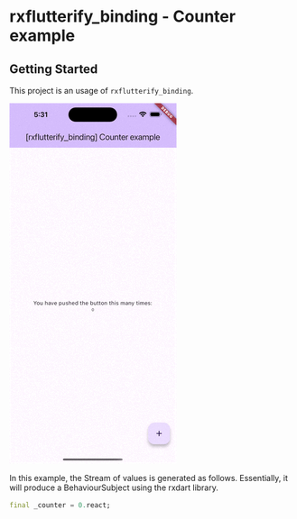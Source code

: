 # rxflutterify_binding - Counter example

## Getting Started

This project is an usage of `rxflutterify_binding`.

![counter example](../_preview/rxflutterify_binding_counter.gif)

In this example, the Stream of values is generated as follows. Essentially, it will produce a BehaviourSubject using the rxdart library.

```dart
final _counter = 0.react;
```